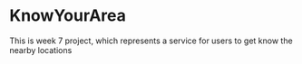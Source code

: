# KnowYourArea
This is week 7 project, which represents a service for users to get know the nearby locations
